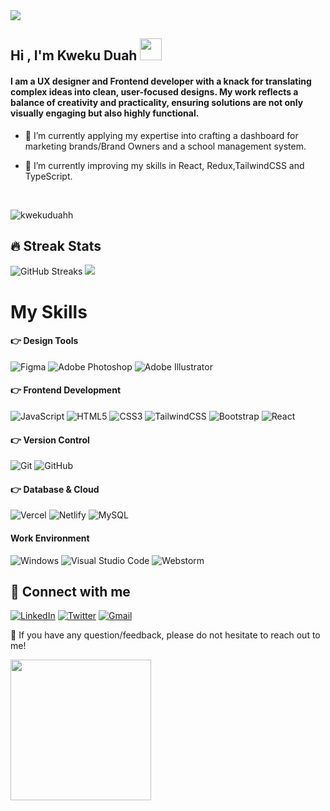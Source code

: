   <a href="https://github.com/kwekuduahh/readme-typing-svg">
    <img src="https://readme-typing-svg.herokuapp.com?lines=User+Experience+Designer;Frontend+Developer;UI+Designer;Always%20learning%20new%20things&amp;center=false&amp;width=400&amp;height=28">
  </a>

## Hi , I'm Kweku Duah  <img src="https://media.giphy.com/media/hvRJCLFzcasrR4ia7z/giphy.gif" width="35"></h1>

#### I am a UX designer and Frontend developer with a knack for translating complex ideas into clean, user-focused designs. My work reflects a balance of creativity and practicality, ensuring solutions are not only visually engaging but also highly functional. 

- 🔭 I’m currently applying my expertise into crafting a dashboard for marketing brands/Brand Owners and a school management system.

- 🌱 I’m currently improving my skills in React, Redux,TailwindCSS and TypeScript.
<br>


<p align="left">
  <img src="https://komarev.com/ghpvc/?username=kwekuduahh&amp;label=Profile%20Views&amp;color=0e75b6&amp;style=plastic" alt="kwekuduahh"> 
</p>

## 🔥 Streak Stats

![GitHub Streaks](http://github-readme-streak-stats.herokuapp.com?user=kwekuduahh&theme=dracula&hide_border=true) 
![](https://github-profile-summary-cards.vercel.app/api/cards/most-commit-language?username=kwekuduahh&theme=github_dark)


# My Skills
#### 👉 Design Tools

![Figma](https://img.shields.io/badge/figma-%23000000.svg?style=for-the-badge&logo=figma&logoColor=white)
![Adobe Photoshop](https://img.shields.io/badge/adobe%20photoshop-%2331A8FF.svg?style=for-the-badge&logo=adobe%20photoshop&logoColor=white)
![Adobe Illustrator](https://img.shields.io/badge/adobe%20illustrator-%23FF9A00.svg?style=for-the-badge&logo=adobe%20illustrator&logoColor=white)
</br>

#### 👉 Frontend Development

![JavaScript](https://img.shields.io/badge/javascript-%23323330.svg?style=for-the-badge&logo=javascript&logoColor=%23F7DF1E)
![HTML5](https://img.shields.io/badge/html5-%23E34F26.svg?style=for-the-badge&logo=html5&logoColor=white)
![CSS3](https://img.shields.io/badge/css3-%231572B6.svg?style=for-the-badge&logo=css3&logoColor=white)
![TailwindCSS](https://img.shields.io/badge/tailwindcss-%2338B2AC.svg?style=for-the-badge&logo=tailwind-css&logoColor=white)
![Bootstrap](https://img.shields.io/badge/bootstrap-%23563D7C.svg?style=for-the-badge&logo=bootstrap&logoColor=white)
![React](https://img.shields.io/badge/react-%2320232a.svg?style=for-the-badge&logo=react&logoColor=%2361DAFB)
</br>

#### 👉 Version Control
![Git](https://img.shields.io/badge/git-%23Fa5033.svg?style=for-the-badge&logo=git&logoColor=white)
![GitHub](https://img.shields.io/badge/github-%23121011.svg?style=for-the-badge&logo=github&logoColor=white)
</br>

#### 👉 Database & Cloud

![Vercel](https://img.shields.io/badge/vercel-%23000000.svg?style=for-the-badge&logo=vercel&logoColor=white)
![Netlify](https://img.shields.io/badge/netlify-%23000000.svg?style=for-the-badge&logo=netlify&logoColor=#00C7B7)
![MySQL](https://img.shields.io/badge/mysql-%23000000.svg?style=for-the-badge&logo=mysql&logoColor=white)
</br>

#### Work Environment

![Windows](https://img.shields.io/badge/Windows-1a99c8?style=for-the-badge&logo=windows&logoColor=white)
![Visual Studio Code](https://img.shields.io/badge/Visual%20Studio%20Code-0078d7.svg?style=for-the-badge&logo=visual-studio-code&logoColor=white)
![Webstorm](https://img.shields.io/badge/Webstorm-1acb88D6?style=for-the-badge&logo=webstorm&logoColor=white)
</br>

## 🤝 Connect with me

<a href="https://www.linkedin.com/in/kwekuduahh/" target="_blank" rel="noreferrer">![LinkedIn](https://img.shields.io/badge/linkedin-%230077B5.svg?style=for-the-badge&logo=linkedin&logoColor=white)</a>
<a href="https://twitter.com/kwekuduahhh" target="_blank" rel="noreferrer">![Twitter](https://img.shields.io/badge/Twitter-%231DA1F2.svg?style=for-the-badge&logo=Twitter&logoColor=white)</a>
<a href="mailto:asamoahduah101@gmail.com" target="_blank" rel="noreferrer">![Gmail](https://img.shields.io/badge/Gmail-D14836?style=for-the-badge&logo=gmail&logoColor=white)</a>
</br>

💬 If you have any question/feedback, please do not hesitate to reach out to me!
<br>
 
 <img src="https://user-images.githubusercontent.com/74038190/213911167-6bc9ef46-2950-481c-a03c-189f9506083b.gif" width="225">
